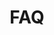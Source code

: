 ---
title: "FAQ"
heading: "Have a question?"
draft: false
_build:
  render: never

image: "images/feature-image-3.webp"

faq:
- title: "How secure is my data on Saasis?"
  content: "Lorem ipsum dolor sit amet, consectetur adipiscing elit. Pellentesque fermentum vitae ridiculus phaetra, eget leo. Massa laoreet quam viverra sagittis hac netus vitae."
- title: "What encryption do you use?"
  content: "Lorem ipsum dolor sit amet, consectetur adipiscing elit. Pellentesque fermentum vitae ridiculus phaetra, eget leo. Massa laoreet quam viverra sagittis hac netus vitae."
- title: "Is my bank account info safe?"
  content: "Lorem ipsum dolor sit amet, consectetur adipiscing elit. Pellentesque fermentum vitae ridiculus phaetra, eget leo. Massa laoreet quam viverra sagittis hac netus vitae."
- title: "Do you support authentication?"
  content: "Lorem ipsum dolor sit amet, consectetur adipiscing elit. Pellentesque fermentum vitae ridiculus phaetra, eget leo. Massa laoreet quam viverra sagittis hac netus vitae."
---